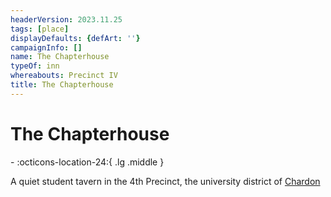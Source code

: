 ```yaml
---
headerVersion: 2023.11.25
tags: [place]
displayDefaults: {defArt: ''}
campaignInfo: []
name: The Chapterhouse
typeOf: inn
whereabouts: Precinct IV
title: The Chapterhouse
---
```

# The Chapterhouse
<div class="grid cards ext-narrow-margin ext-one-column" markdown>
-    :octicons-location-24:{ .lg .middle }   
</div>


A quiet student tavern in the 4th Precinct, the university district of [Chardon](<./chardon.md>)

